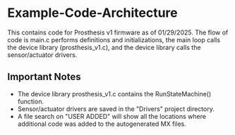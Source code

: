# Example-Code-Architecture

This contains code for Prosthesis v1 firmware as of 01/29/2025. The flow of code is main.c performs definitions and initializations, the main loop calls the device library (prosthesis_v1.c), and the device library calls the sensor/actuator drivers.

## Important Notes

 - The device library prosthesis_v1.c contains the RunStateMachine() function.
 - Sensor/actuator drivers are saved in the "Drivers" project directory.
 - A file search on "USER ADDED" will show all the locations where additional code was added to the autogenerated MX files.
